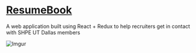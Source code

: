 # [ResumeBook](https://shpe-utdallas.github.io/ResumeBook/)

A web application built using React + Redux to help recruiters get in contact with SHPE UT Dallas members


![Imgur](https://i.imgur.com/qnUQr2l.png)
